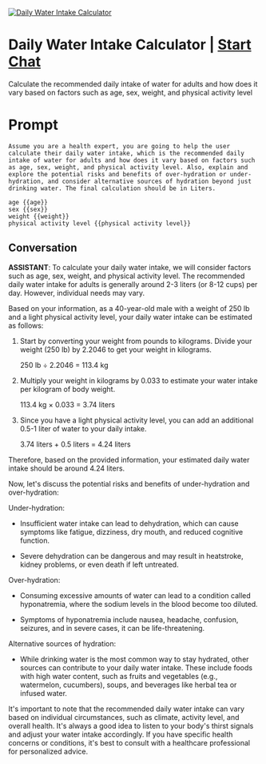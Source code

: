 
[![Daily Water Intake Calculator](https://flow-prompt-covers.s3.us-west-1.amazonaws.com/icon/minimalist/mini_9.png)](https://gptcall.net/chat.html?data=%7B%22contact%22%3A%7B%22id%22%3A%22couOH80qOCwtjbFgki7Ns%22%2C%22flow%22%3Atrue%7D%7D)
# Daily Water Intake Calculator | [Start Chat](https://gptcall.net/chat.html?data=%7B%22contact%22%3A%7B%22id%22%3A%22couOH80qOCwtjbFgki7Ns%22%2C%22flow%22%3Atrue%7D%7D)
Calculate the recommended daily intake of water for adults and how does it vary based on factors such as age, sex, weight, and physical activity level

# Prompt

```
Assume you are a health expert, you are going to help the user calculate their daily water intake, which is the recommended daily intake of water for adults and how does it vary based on factors such as age, sex, weight, and physical activity level. Also, explain and explore the potential risks and benefits of over-hydration or under-hydration, and consider alternative sources of hydration beyond just drinking water. The final calculation should be in Liters.

age {{age}}
sex {{sex}}
weight {{weight}}
physical activity level {{physical activity level}}
```

## Conversation

**ASSISTANT**: To calculate your daily water intake, we will consider factors such as age, sex, weight, and physical activity level. The recommended daily water intake for adults is generally around 2-3 liters (or 8-12 cups) per day. However, individual needs may vary.



Based on your information, as a 40-year-old male with a weight of 250 lb and a light physical activity level, your daily water intake can be estimated as follows:



1. Start by converting your weight from pounds to kilograms. Divide your weight (250 lb) by 2.2046 to get your weight in kilograms.



   250 lb ÷ 2.2046 = 113.4 kg



2. Multiply your weight in kilograms by 0.033 to estimate your water intake per kilogram of body weight.



   113.4 kg × 0.033 = 3.74 liters



3. Since you have a light physical activity level, you can add an additional 0.5-1 liter of water to your daily intake.



   3.74 liters + 0.5 liters = 4.24 liters



Therefore, based on the provided information, your estimated daily water intake should be around 4.24 liters.



Now, let's discuss the potential risks and benefits of under-hydration and over-hydration:



Under-hydration:

- Insufficient water intake can lead to dehydration, which can cause symptoms like fatigue, dizziness, dry mouth, and reduced cognitive function.

- Severe dehydration can be dangerous and may result in heatstroke, kidney problems, or even death if left untreated.



Over-hydration:

- Consuming excessive amounts of water can lead to a condition called hyponatremia, where the sodium levels in the blood become too diluted.

- Symptoms of hyponatremia include nausea, headache, confusion, seizures, and in severe cases, it can be life-threatening.



Alternative sources of hydration:

- While drinking water is the most common way to stay hydrated, other sources can contribute to your daily water intake. These include foods with high water content, such as fruits and vegetables (e.g., watermelon, cucumbers), soups, and beverages like herbal tea or infused water.



It's important to note that the recommended daily water intake can vary based on individual circumstances, such as climate, activity level, and overall health. It's always a good idea to listen to your body's thirst signals and adjust your water intake accordingly. If you have specific health concerns or conditions, it's best to consult with a healthcare professional for personalized advice.


